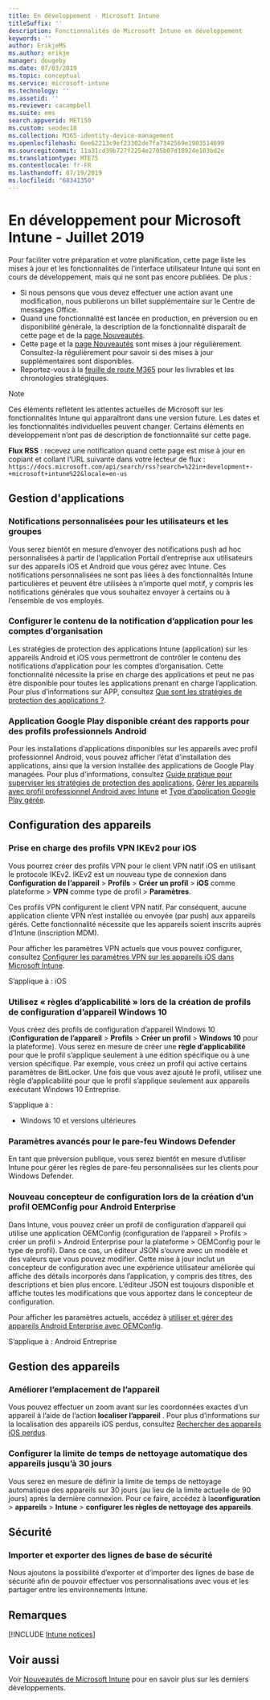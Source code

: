 ```yaml
---
title: En développement - Microsoft Intune
titleSuffix: ''
description: Fonctionnalités de Microsoft Intune en développement
keywords: ''
author: ErikjeMS
ms.author: erikje
manager: dougeby
ms.date: 07/03/2019
ms.topic: conceptual
ms.service: microsoft-intune
ms.technology: ''
ms.assetid: ''
ms.reviewer: cacampbell
ms.suite: ems
search.appverid: MET150
ms.custom: seodec18
ms.collection: M365-identity-device-management
ms.openlocfilehash: 6ee62213c9ef23302de7fa7342569e1903514699
ms.sourcegitcommit: 11a31cd39b727f2254e2705b07d18924e103bd2e
ms.translationtype: MTE75
ms.contentlocale: fr-FR
ms.lasthandoff: 07/19/2019
ms.locfileid: "68341350"
---
```

# <a name="in-development-for-microsoft-intune---july-2019"></a>En développement pour Microsoft Intune - Juillet 2019

Pour faciliter votre préparation et votre planification, cette page liste les mises à jour et les fonctionnalités de l’interface utilisateur Intune qui sont en cours de développement, mais qui ne sont pas encore publiées. De plus :

- Si nous pensons que vous devez effectuer une action avant une modification, nous publierons un billet supplémentaire sur le Centre de messages Office.
- Quand une fonctionnalité est lancée en production, en préversion ou en disponibilité générale, la description de la fonctionnalité disparaît de cette page et de la [page Nouveautés](whats-new.md).
- Cette page et la [page Nouveautés](whats-new.md) sont mises à jour régulièrement. Consultez-la régulièrement pour savoir si des mises à jour supplémentaires sont disponibles.
- Reportez-vous à la [feuille de route M365](https://www.microsoft.com/microsoft-365/roadmap?rtc=2&filters=EMS) pour les livrables et les chronologies stratégiques.

> [!Note]
> Ces éléments reflètent les attentes actuelles de Microsoft sur les fonctionnalités Intune qui apparaîtront dans une version future. Les dates et les fonctionnalités individuelles peuvent changer. Certains éléments en développement n’ont pas de description de fonctionnalité sur cette page.

**Flux RSS** : recevez une notification quand cette page est mise à jour en copiant et collant l’URL suivante dans votre lecteur de flux : `https://docs.microsoft.com/api/search/rss?search=%22in+development+-+microsoft+intune%22&locale=en-us`

<!--
## What's coming to Intune in the Azure portal 
## What's coming to Intune apps
## Notices
-->

<!-- Common categories:  
#### App management
#### Device configuration
#### Device enrollment
#### Device management
#### Intune apps
#### Monitor and troubleshoot
#### Role-based access control
#### Security

-->
 
<!-- ***********************************************-->
## <a name="app-management"></a>Gestion d'applications


### <a name="customized-notifications-for-users-and-groups-------16766574-----"></a>Notifications personnalisées pour les utilisateurs et les groupes    <!-- 16766574   -->
Vous serez bientôt en mesure d’envoyer des notifications push ad hoc personnalisées à partir de l’application Portail d’entreprise aux utilisateurs sur des appareils iOS et Android que vous gérez avec Intune. Ces notifications personnalisées ne sont pas liées à des fonctionnalités Intune particulières et peuvent être utilisées à n’importe quel motif, y compris les notifications générales que vous souhaitez envoyer à certains ou à l’ensemble de vos employés.  

### <a name="configure-app-notification-content-for-organization-accounts----2576686---"></a>Configurer le contenu de la notification d’application pour les comptes d’organisation <!-- 2576686 -->
Les stratégies de protection des applications Intune (application) sur les appareils Android et iOS vous permettront de contrôler le contenu des notifications d’application pour les comptes d’organisation. Cette fonctionnalité nécessite la prise en charge des applications et peut ne pas être disponible pour toutes les applications prenant en charge l’application. Pour plus d’informations sur APP, consultez [Que sont les stratégies de protection des applications ?](app-protection-policy.md).

### <a name="available-google-play-app-reporting-for-android-work-profiles----3041956----"></a>Application Google Play disponible créant des rapports pour des profils professionnels Android <!-- 3041956  -->
Pour les installations d’applications disponibles sur les appareils avec profil professionnel Android, vous pouvez afficher l’état d’installation des applications, ainsi que la version installée des applications de Google Play managées. Pour plus d’informations, consultez [Guide pratique pour superviser les stratégies de protection des applications](app-protection-policies-monitor.md), [Gérer les appareils avec profil professionnel Android avec Intune](android-enterprise-overview.md) et [Type d’application Google Play gérée](apps-add-android-for-work.md#managed-google-play-app-type).

<!-- ***********************************************-->
## <a name="device-configuration"></a>Configuration des appareils


### <a name="support-for-ikev2-vpn-profiles-for-ios----1943438---"></a>Prise en charge des profils VPN IKEv2 pour iOS <!-- 1943438 -->
Vous pourrez créer des profils VPN pour le client VPN natif iOS en utilisant le protocole IKEv2. IKEv2 est un nouveau type de connexion dans **Configuration de l’appareil** > **Profils** > **Créer un profil** > **iOS** comme plateforme > **VPN** comme type de profil > **Paramètres**.

Ces profils VPN configurent le client VPN natif. Par conséquent, aucune application cliente VPN n’est installée ou envoyée (par push) aux appareils gérés. Cette fonctionnalité nécessite que les appareils soient inscrits auprès d’Intune (inscription MDM).

Pour afficher les paramètres VPN actuels que vous pouvez configurer, consultez [Configurer les paramètres VPN sur les appareils iOS dans Microsoft Intune](vpn-settings-ios.md).

S’applique à : iOS

### <a name="use-applicability-rules-when-creating-windows-10-device-configuration-profiles----2549910---"></a>Utilisez « règles d’applicabilité » lors de la création de profils de configuration d’appareil Windows 10 <!-- 2549910 -->
Vous créez des profils de configuration d’appareil Windows 10 (**Configuration de l’appareil** > **Profils** > **Créer un profil** > **Windows 10** pour la plateforme). Vous serez en mesure de créer une **règle d’applicabilité** pour que le profil s’applique seulement à une édition spécifique ou à une version spécifique. Par exemple, vous créez un profil qui active certains paramètres de BitLocker. Une fois que vous avez ajouté le profil, utilisez une règle d’applicabilité pour que le profil s’applique seulement aux appareils exécutant Windows 10 Entreprise.

S’applique à : 
- Windows 10 et versions ultérieures

### <a name="advanced-settings-for-windows-defender-firewall-------1311949-------"></a>Paramètres avancés pour le pare-feu Windows Defender   <!--  1311949     -->
En tant que préversion publique, vous serez bientôt en mesure d’utiliser Intune pour gérer les règles de pare-feu personnalisées sur les clients pour Windows Defender.  

### <a name="new-configuration-designer-when-creating-an-oemconfig-profile-for-android-enterprise----3712769----"></a>Nouveau concepteur de configuration lors de la création d’un profil OEMConfig pour Android Enterprise <!-- 3712769  -->
Dans Intune, vous pouvez créer un profil de configuration d’appareil qui utilise une application OEMConfig (configuration de l’appareil > Profils > créer un profil > Android Enterprise pour la plateforme > OEMConfig pour le type de profil). Dans ce cas, un éditeur JSON s’ouvre avec un modèle et des valeurs que vous pouvez modifier. Cette mise à jour inclut un concepteur de configuration avec une expérience utilisateur améliorée qui affiche des détails incorporés dans l’application, y compris des titres, des descriptions et bien plus encore. L’éditeur JSON est toujours disponible et affiche toutes les modifications que vous apportez dans le concepteur de configuration.

Pour afficher les paramètres actuels, accédez à [utiliser et gérer des appareils Android Enterprise avec OEMConfig](android-oem-configuration-overview.md).

S’applique à : Android Entreprise


<!-- ***********************************************-->
## <a name="device-management"></a>Gestion des appareils

### <a name="improve-device-location---3855417---"></a>Améliorer l’emplacement de l’appareil<!-- 3855417 -->
Vous pouvez effectuer un zoom avant sur les coordonnées exactes d’un appareil à l’aide de l’action **localiser l’appareil** . Pour plus d’informations sur la localisation des appareils iOS perdus, consultez [Rechercher des appareils iOS perdus](device-locate.md).

### <a name="configure-automatic-device-clean-up-time-limit-down-to-30-days---4231059----"></a>Configurer la limite de temps de nettoyage automatique des appareils jusqu’à 30 jours <!--4231059  -->
Vous serez en mesure de définir la limite de temps de nettoyage automatique des appareils sur 30 jours (au lieu de la limite actuelle de 90 jours) après la dernière connexion. Pour ce faire, accédez à la**configuration** > **appareils** >  **Intune** > **configurer les règles de nettoyage des appareils**.


<!-- ***********************************************-->
## <a name="security"></a>Sécurité

### <a name="import-and-export-security-baselines------3408610------------"></a>Importer et exporter des lignes de base de sécurité    <!--3408610          -->  
Nous ajoutons la possibilité d’exporter et d’importer des lignes de base de sécurité afin de pouvoir effectuer vos personnalisations avec vous et les partager entre les environnements Intune.



<!-- ***********************************************-->
## <a name="notices"></a>Remarques

[!INCLUDE [Intune notices](./includes/intune-notices.md)]

## <a name="see-also"></a>Voir aussi
Voir [Nouveautés de Microsoft Intune](whats-new.md) pour en savoir plus sur les derniers développements.


